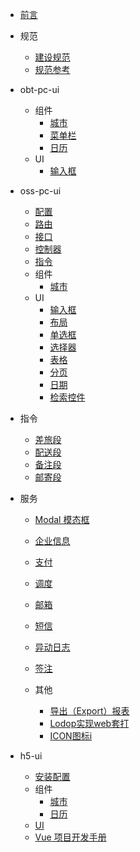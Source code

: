 
- [前言](README.md)

- 规范
    - [建设规范](rules/index.md)
    - [规范参考](rules/url.md)
- obt-pc-ui
    - 组件
        - [城市](obt-pc-ui/components/city.md)
        - [菜单栏](obt-pc-ui/components/nav.md)
        - [日历](obt-pc-ui/components/date.md)
    - UI
        - [输入框](obt-pc-ui/ui/Input.md)

- oss-pc-ui
    - [配置](oss-pc-ui/config.md)
    - [路由](oss-pc-ui/router.md) 
    - [接口](oss-pc-ui/interface.md)
    - [控制器](oss-pc-ui/controller.md)
    - [指令](oss-pc-ui/directive.md)
    - 组件
        - [城市](oss-pc-ui/components/city.md)
    - UI
        - [输入框](oss-pc-ui/ui/Input.md)
        - [布局](oss-pc-ui/ui/Layout.md)
        - [单选框](oss-pc-ui/ui/Radio.md)
        - [选择器](oss-pc-ui/ui/Select.md)
        - [表格](oss-pc-ui/ui/Table.md) 
        - [分页](oss-pc-ui/ui/pagination.md)
        - [日期](oss-pc-ui/ui/date.md)
        - [检索控件](oss-pc-ui/ui/jqselect.md)
        

- 指令
    - [差旅段](oss-pc-ui/directive/travelInfo.md)
    - [配送段](oss-pc-ui/directive/distribution.md)
    - [备注段](oss-pc-ui/directive/remarks.md)
    - [邮寄段](oss-pc-ui/directive/express.md)
- 服务
    - [Modal 模态框](oss-pc-ui/services/Modal.md)
    - [企业信息](oss-pc-ui/services/selectcorp.md)
    - [支付](oss-pc-ui/services/pay.md)
    - [调度](oss-pc-ui/services/dispatch.md)
    - [邮箱](oss-pc-ui/services/email.md)
    - [短信](oss-pc-ui/services/sms.md)
    - [异动日志](oss-pc-ui/services/flipListLog.md)
    - [签注](oss-pc-ui/services/flipNoteList.md)

    - 其他
        - [导出（Export）报表](oss-pc-ui/other/Export.md)
        - [Lodop实现web套打](oss-pc-ui/other/Lodop.md)
        - [ICON图标i](oss-pc-ui/other/icon.md)

- h5-ui
    - [安装配置](h5-ui/config.md)
    - 组件
        - [城市](h5-ui/components/city.md)
        - [日历](h5-ui/components/date.md)
    - [UI](h5-ui/ui/readme.md)
    - [Vue 项目开发手册](h5-ui/vue.md)